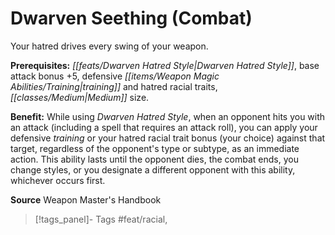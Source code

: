 ﻿---
cssclass: [feats]

---
# Dwarven Seething (Combat)

Your hatred drives every swing of your weapon.

**Prerequisites:** _[[feats/Dwarven Hatred Style|Dwarven Hatred Style]]_, base attack bonus +5, defensive _[[items/Weapon Magic Abilities/Training|training]]_ and hatred racial traits, _[[classes/Medium|Medium]]_ size.

**Benefit:** While using _Dwarven Hatred Style_, when an opponent hits you with an attack (including a spell that requires an attack roll), you can apply your defensive _training_ or your hatred racial trait bonus (your choice) against that target, regardless of the opponent's type or subtype, as an immediate action. This ability lasts until the opponent dies, the combat ends, you change styles, or you designate a different opponent with this ability, whichever occurs first.

**Source** Weapon Master's Handbook
>[!tags_panel]- Tags
> #feat/racial, 
